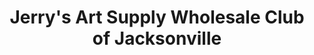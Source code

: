 ---
title: "Jerry's Art Supply Wholesale Club of Jacksonville"
url: /jacksonville/jerrys-art-supply-wholesale-club-of-jacksonville/
shop: craft
---